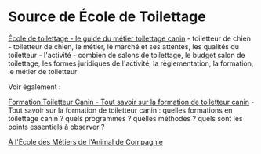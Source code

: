 # Source de École de Toilettage

[École de toilettage - le guide du métier toilettage canin](https://ecole-de-toilettage.com?utm_source=github+doc-audreco-ecole-de-toilettage-com) - toiletteur de chien - toiletteur de chien, le métier, le marché et ses attentes, les qualités du toiletteur - l'activité - combien de salons de toilettage, le budget salon de toilettage, les formes juridiques de l'activité, la règlementation, la formation, le métier de toiletteur

Voir également :

[Formation Toiletteur Canin - Tout savoir sur la formation de toiletteur canin](https://formation-toiletteur-canin.net?utm_source=utm_source=github+doc-audreco-ecole-de-toilettage-com) - Tout savoir sur la formation de toiletteur canin : quelles formations en toilettage canin ? quels programmes ? quelles méthodes ? quels sont les points essentiels à observer ?

[À l'École des Métiers de l'Animal de Compagnie](https://audreco.com?utm_source=github+doc-audreco-ecole-de-toilettage-com)